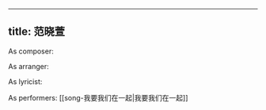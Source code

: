 
---
title: 范晓萱
---
As composer: 

As arranger: 

As lyricist: 

As performers: [[song-我要我们在一起|我要我们在一起]]

